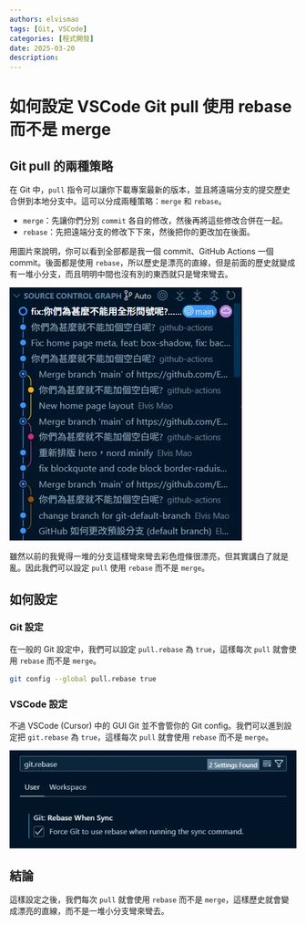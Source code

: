 ```yaml
---
authors: elvismao
tags: [Git, VSCode]
categories: [程式開發]
date: 2025-03-20
description:
---
```


# 如何設定 VSCode Git pull 使用 rebase 而不是 merge

## Git pull 的兩種策略

在 Git 中，`pull` 指令可以讓你下載專案最新的版本，並且將遠端分支的提交歷史合併到本地分支中。這可以分成兩種策略：`merge` 和 `rebase`。

- `merge`：先讓你們分別 `commit` 各自的修改，然後再將這些修改合併在一起。
- `rebase`：先把遠端分支的修改下下來，然後把你的更改加在後面。

用圖片來說明，你可以看到全部都是我一個 commit、GitHub Actions 一個 commit。後面都是使用 `rebase`，所以歷史是漂亮的直線，但是前面的歷史就變成有一堆小分支，而且明明中間也沒有別的東西就只是彎來彎去。

![VSCode Git Pull Merge](git.webp)

雖然以前的我覺得一堆的分支這樣彎來彎去彩色燈條很漂亮，但其實講白了就是亂。因此我們可以設定 `pull` 使用 `rebase` 而不是 `merge`。

## 如何設定

### Git 設定

在一般的 Git 設定中，我們可以設定 `pull.rebase` 為 `true`，這樣每次 `pull` 就會使用 `rebase` 而不是 `merge`。

```bash
git config --global pull.rebase true
```

### VSCode 設定

不過 VSCode (Cursor) 中的 GUI Git 並不會管你的 Git config。我們可以進到設定把 `git.rebase` 為 `true`，這樣每次 `pull` 就會使用 `rebase` 而不是 `merge`。

![VSCode Git Pull Rebase](vscode.webp)

## 結論

這樣設定之後，我們每次 `pull` 就會使用 `rebase` 而不是 `merge`，這樣歷史就會變成漂亮的直線，而不是一堆小分支彎來彎去。
